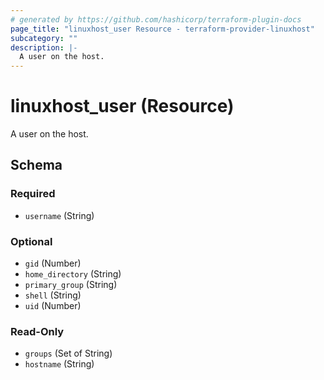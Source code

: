 ```yaml
---
# generated by https://github.com/hashicorp/terraform-plugin-docs
page_title: "linuxhost_user Resource - terraform-provider-linuxhost"
subcategory: ""
description: |-
  A user on the host.
---
```


# linuxhost_user (Resource)

A user on the host.



<!-- schema generated by tfplugindocs -->
## Schema

### Required

- `username` (String)

### Optional

- `gid` (Number)
- `home_directory` (String)
- `primary_group` (String)
- `shell` (String)
- `uid` (Number)

### Read-Only

- `groups` (Set of String)
- `hostname` (String)
